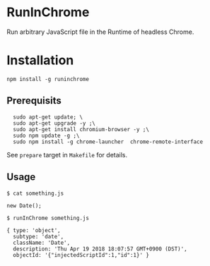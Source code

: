 # RunInChrome

Run arbitrary JavaScript file in the Runtime of headless Chrome.

# Installation
```
npm install -g runinchrome
```

## Prerequisits
```
  sudo apt-get update; \
  sudo apt-get upgrade -y ;\
  sudo apt-get install chromium-browser -y ;\
  sudo npm update -g ;\
  sudo npm install -g chrome-launcher  chrome-remote-interface
 ```
 See ```prepare``` target in ```Makefile``` for details.

## Usage
```$ cat something.js```
```
new Date();
```
```$ runInChrome something.js```
```
{ type: 'object',
  subtype: 'date',
  className: 'Date',
  description: 'Thu Apr 19 2018 18:07:57 GMT+0900 (DST)',
  objectId: '{"injectedScriptId":1,"id":1}' }
```
